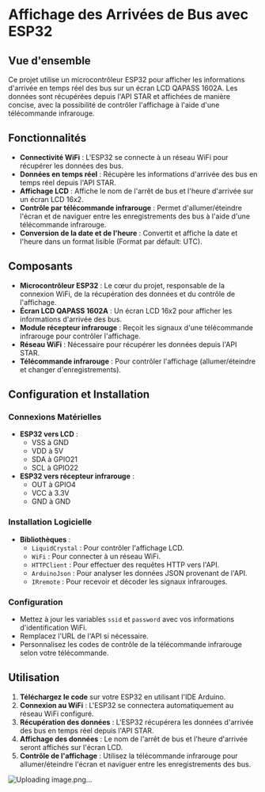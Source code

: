 # Affichage des Arrivées de Bus avec ESP32

## Vue d'ensemble

Ce projet utilise un microcontrôleur ESP32 pour afficher les informations d'arrivée en temps réel des bus sur un écran LCD QAPASS 1602A. Les données sont récupérées depuis l'API STAR et affichées de manière concise, avec la possibilité de contrôler l'affichage à l'aide d'une télécommande infrarouge.

## Fonctionnalités

- **Connectivité WiFi** : L'ESP32 se connecte à un réseau WiFi pour récupérer les données des bus.
- **Données en temps réel** : Récupère les informations d'arrivée des bus en temps réel depuis l'API STAR.
- **Affichage LCD** : Affiche le nom de l'arrêt de bus et l'heure d'arrivée sur un écran LCD 16x2.
- **Contrôle par télécommande infrarouge** : Permet d'allumer/éteindre l'écran et de naviguer entre les enregistrements des bus à l'aide d'une télécommande infrarouge.
- **Conversion de la date et de l'heure** : Convertit et affiche la date et l'heure dans un format lisible (Format par défault: UTC).

## Composants

- **Microcontrôleur ESP32** : Le cœur du projet, responsable de la connexion WiFi, de la récupération des données et du contrôle de l'affichage.
- **Écran LCD QAPASS 1602A** : Un écran LCD 16x2 pour afficher les informations d'arrivée des bus.
- **Module récepteur infrarouge** : Reçoit les signaux d'une télécommande infrarouge pour contrôler l'affichage.
- **Réseau WiFi** : Nécessaire pour récupérer les données depuis l'API STAR.
- **Télécommande infrarouge** : Pour contrôler l'affichage (allumer/éteindre et changer d'enregistrements).

## Configuration et Installation

### Connexions Matérielles

- **ESP32 vers LCD** :
  - VSS à GND
  - VDD à 5V
  - SDA à GPIO21
  - SCL à GPIO22
- **ESP32 vers récepteur infrarouge** :
  - OUT à GPIO4
  - VCC à 3.3V
  - GND à GND

### Installation Logicielle

- **Bibliothèques** :
  - `LiquidCrystal` : Pour contrôler l'affichage LCD.
  - `WiFi` : Pour connecter à un réseau WiFi.
  - `HTTPClient` : Pour effectuer des requêtes HTTP vers l'API.
  - `ArduinoJson` : Pour analyser les données JSON provenant de l'API.
  - `IRremote` : Pour recevoir et décoder les signaux infrarouges.

### Configuration

- Mettez à jour les variables `ssid` et `password` avec vos informations d'identification WiFi.
- Remplacez l'URL de l'API si nécessaire.
- Personnalisez les codes de contrôle de la télécommande infrarouge selon votre télécommande.

## Utilisation

1. **Téléchargez le code** sur votre ESP32 en utilisant l'IDE Arduino.
2. **Connexion au WiFi** : L'ESP32 se connectera automatiquement au réseau WiFi configuré.
3. **Récupération des données** : L'ESP32 récupérera les données d'arrivée des bus en temps réel depuis l'API STAR.
4. **Affichage des données** : Le nom de l'arrêt de bus et l'heure d'arrivée seront affichés sur l'écran LCD.
5. **Contrôle de l'affichage** : Utilisez la télécommande infrarouge pour allumer/éteindre l'écran et naviguer entre les enregistrements des bus.


![Uploading image.png…]()

